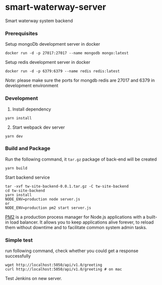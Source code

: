 # smart-waterway-server  
Smart waterway system backend

### Prerequisites
Setup mongoDb development server in docker
```
docker run -d -p 27017:27017 --name mongodb mongo:latest
```

Setup redis development server in docker
```
docker run -d -p 6379:6379 --name redis redis:latest
```

*Note*: please make sure the ports for mongdb redis are 27017 and 6379 in development environment

### Development
1. Install dependency
```
yarn install
```

2. Start webpack dev server
```
yarn dev
```

### Build and Package
Run the following command, it `tar.gz` package of back-end will be created
```
yarn build
```

Start backend service
```
tar -xvf tw-site-backend-0.0.1.tar.gz -C tw-site-backend
cd tw-site-backend
yarn install
NODE_ENV=production node server.js 
or
NODE_ENV=production pm2 start server.js
```
[PM2](https://github.com/Unitech/pm2) is a production process manager for Node.js applications with a built-in load balancer. It allows you to keep applications alive forever, to reload them without downtime and to facilitate common system admin tasks.

### Simple test
run following command, check whether you could get a response successfully
```
wget http://localhost:5050/api/v1.0/greeting
curl http://localhost:5050/api/v1.0/greeting # on mac
```
Test Jenkins on new server.